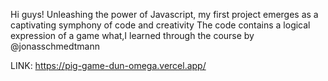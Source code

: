 Hi guys!
Unleashing the power of Javascript, my first project emerges as a captivating symphony of code and creativity 
The code contains a logical expression of a game what,I learned through the course by @jonasschmedtmann  

LINK: https://pig-game-dun-omega.vercel.app/
